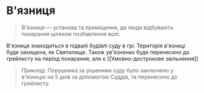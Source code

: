 # В'язниця

>В'язниця — установа та приміщення, де люди відбувають покарання шляхом позбавлення волі.

В'язниця знаходиться в підвалі будівлі суду в грі. Територія в'язниці буде захищена, як Святилище. Також ув'язнених буде перенесено до грейлисту на період покарання, але є [[Умовно-дострокове звільнення]]

>_Приклад:_ Порушника за рішенням суду було заключено у в'язницю на 5 днів за допомогою Суддів, та перенесено до грейлисту. 